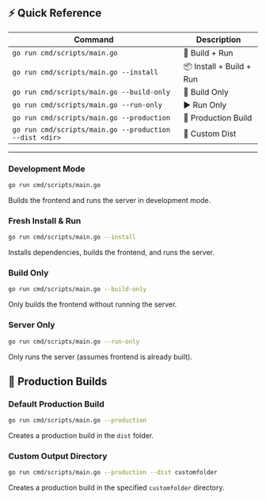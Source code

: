 ## ⚡ Quick Reference

| Command | Description |
|---------|-------------|
| `go run cmd/scripts/main.go` | 🔄 Build + Run |
| `go run cmd/scripts/main.go --install` | 📦 Install + Build + Run |
| `go run cmd/scripts/main.go --build-only` | 🔨 Build Only |
| `go run cmd/scripts/main.go --run-only` | ▶️ Run Only |
| `go run cmd/scripts/main.go --production` | 🚀 Production Build |
| `go run cmd/scripts/main.go --production --dist <dir>` | 📁 Custom Dist |

---

### Development Mode
```bash
go run cmd/scripts/main.go
```
Builds the frontend and runs the server in development mode.

### Fresh Install & Run
```bash
go run cmd/scripts/main.go --install
```
Installs dependencies, builds the frontend, and runs the server.

### Build Only
```bash
go run cmd/scripts/main.go --build-only
```
Only builds the frontend without running the server.

### Server Only
```bash
go run cmd/scripts/main.go --run-only
```
Only runs the server (assumes frontend is already built).

## 🚢 Production Builds

### Default Production Build
```bash
go run cmd/scripts/main.go --production
```
Creates a production build in the `dist` folder.

### Custom Output Directory
```bash
go run cmd/scripts/main.go --production --dist customfolder
```
Creates a production build in the specified `customfolder` directory.
